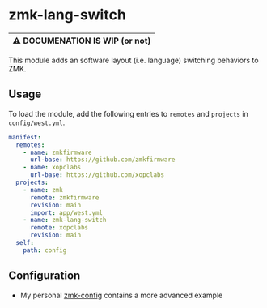 # zmk-lang-switch


| :warning:      DOCUMENATION IS WIP (or not)      |
|--------------------------------------------------|

This module adds an software layout (i.e. language) switching behaviors to ZMK. 

## Usage

To load the module, add the following entries to `remotes` and `projects` in `config/west.yml`.

```yaml
manifest:
  remotes:
    - name: zmkfirmware
      url-base: https://github.com/zmkfirmware
    - name: xopclabs
      url-base: https://github.com/xopclabs
  projects:
    - name: zmk
      remote: zmkfirmware
      revision: main
      import: app/west.yml
    - name: zmk-lang-switch
      remote: xopclabs
      revision: main
  self:
    path: config
```

## Configuration

- My personal [zmk-config](https://github.com/xopclabs/zmk-config) contains a more advanced example
